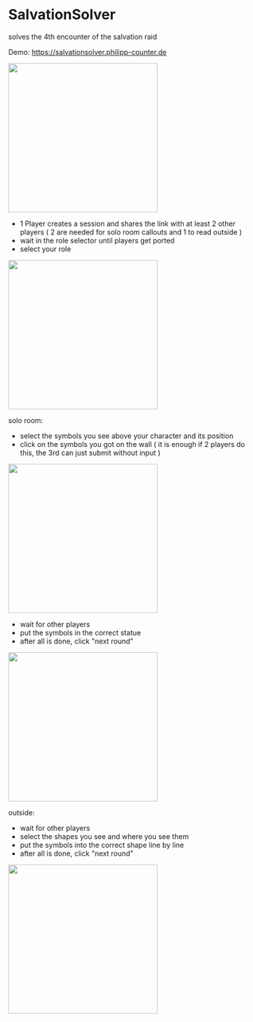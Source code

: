 # SalvationSolver
solves the 4th encounter of the salvation raid

Demo:
https://salvationsolver.philipp-counter.de

<img src="https://github.com/PhilippCounter/SalvationSolver/assets/34789670/654a99a1-7fd7-446c-9f2c-89c4dc0874f8" width="300">

- 1 Player creates a session and shares the link with at least 2 other players 
( 2 are needed for solo room callouts and 1 to read outside )
- wait in the role selector until players get ported
- select your role

<img src="https://github.com/PhilippCounter/SalvationSolver/assets/34789670/ca57b838-edf1-474c-8c09-4f2e7a94696f" width="300">


  
solo room:
- select the symbols you see above your character and its position
- click on the symbols you got on the wall 
( it is enough if 2 players do this, the 3rd can just submit without input )

<img src="https://github.com/PhilippCounter/SalvationSolver/assets/34789670/09516f61-15f6-4edb-9fbe-b4609b2ced3f" width="300">

- wait for other players
- put the symbols in the correct statue
- after all is done, click "next round"

<img src="https://github.com/PhilippCounter/SalvationSolver/assets/34789670/0ea393c9-9f5d-4f8a-91e2-25dcba70bec9" width="300">

  
outside:
- wait for other players
- select the shapes you see and where you see them
- put the symbols into the correct shape line by line
- after all is done, click "next round"

<img src="https://github.com/PhilippCounter/SalvationSolver/assets/34789670/eb10d1dd-7878-4aef-9b59-892ed94f794c" width="300">
